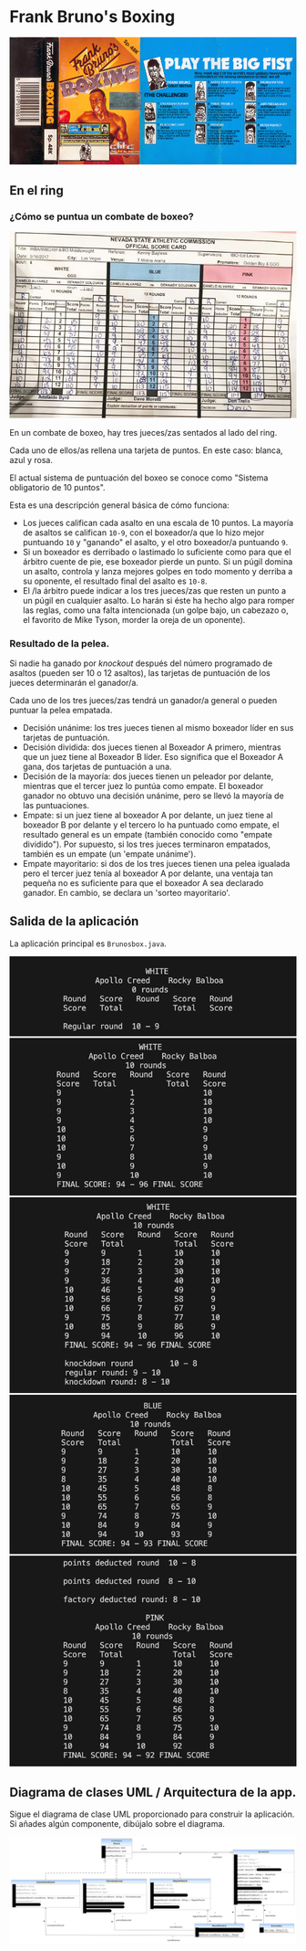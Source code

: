 
Frank Bruno's Boxing
====================  

![Frank Bruno's Boxing Video Game](./doc/FrankBrunosBoxing.jpg)


## En el ring

### ¿Cómo se puntua un combate de boxeo?

![Boxing Score Card](./doc/canelo-golovkin-tarjetas.jpg)

En un combate de boxeo, hay tres jueces/zas sentados al lado del ring.

Cada uno de ellos/as rellena una tarjeta de puntos. En este caso: blanca, azul y rosa.

El actual sistema de puntuación del boxeo se conoce como "Sistema obligatorio de 10 puntos". 

Esta es una descripción general básica de cómo funciona:

- Los jueces califican cada asalto en una escala de 10 puntos. La mayoría de asaltos se califican `10-9`, con el boxeador/a que lo hizo mejor puntuando `10` y "ganando" el asalto, y el otro boxeador/a puntuando `9`.
- Si un boxeador es derribado o lastimado lo suficiente como para que el árbitro cuente de pie, ese boxeador pierde un punto. Si un púgil domina un asalto, controla y lanza mejores golpes en todo momento y derriba a su oponente, el resultado final del asalto es `10-8`.
- El /la árbitro puede indicar a los tres jueces/zas que resten un punto a un púgil en cualquier asalto. Lo harán si éste ha hecho algo para romper las reglas, como una falta intencionada (un golpe bajo, un cabezazo o, el favorito de Mike Tyson, morder la oreja de un oponente).

### Resultado de la pelea.

Si nadie ha ganado por _knockout_ después del número programado de asaltos (pueden ser 10 o 12 asaltos), las tarjetas de puntuación de los jueces determinarán el ganador/a.

Cada uno de los tres jueces/zas tendrá un ganador/a general o pueden puntuar la pelea empatada.

- Decisión unánime: los tres jueces tienen al mismo boxeador líder en sus tarjetas de puntuación.
- Decisión dividida: dos jueces tienen al Boxeador A primero, mientras que un juez tiene al Boxeador B líder. Eso significa que el Boxeador A gana, dos tarjetas de puntuación a una.
- Decisión de la mayoría: dos jueces tienen un peleador por delante, mientras que el tercer juez lo puntúa como empate. El boxeador ganador no obtuvo una decisión unánime, pero se llevó la mayoría de las puntuaciones.
- Empate: si un juez tiene al boxeador A por delante, un juez tiene al boxeador B por delante y el tercero lo ha puntuado como empate, el resultado general es un empate (también conocido como "empate dividido"). Por supuesto, si los tres jueces terminaron empatados, también es un empate (un 'empate unánime').
- Empate mayoritario: si dos de los tres jueces tienen una pelea igualada pero el tercer juez tenía al boxeador A por delante, una ventaja tan pequeña no es suficiente para que el boxeador A sea declarado ganador. En cambio, se declara un 'sorteo mayoritario'.

## Salida de la aplicación

La aplicación principal es `Brunosbox.java`.

!["Historia de usuario"](./doc/WhiteScoreBasic.png "output ASCII CLI")
!["Historia de usuario"](./doc/WhiteScoreWithRounds.png "output ASCII CLI")
!["Historia de usuario"](./doc/WhiteScoreWithKnockdownAndRegularRound.png "output ASCII CLI")
!["Historia de usuario"](./doc/BlueScoreBasic.png "output ASCII CLI")
!["Historia de usuario"](./doc/PinkScoreBasic.png "output ASCII CLI")

## Diagrama de clases UML / Arquitectura de la app.

Sigue el diagrama de clase UML proporcionado para construir la aplicación.
Si añades algún componente, dibújalo sobre el diagrama.

![Diagrama de clases UML](./doc/diagrama_clases_UML.png)


